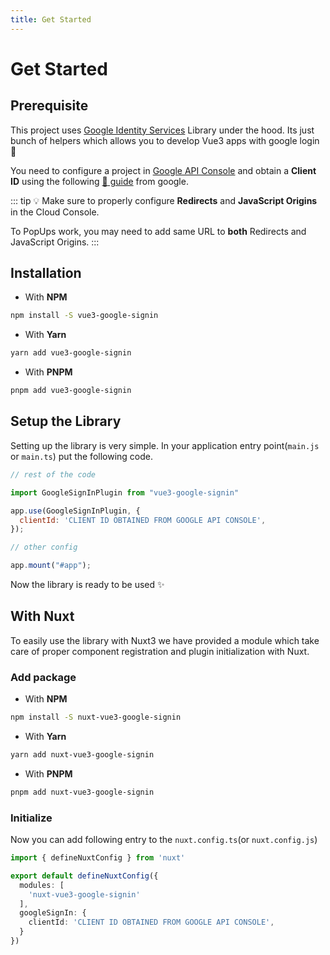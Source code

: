 ```yaml
---
title: Get Started
---
```


# Get Started

## Prerequisite

This project uses [Google Identity Services](https://developers.google.com/identity/gsi/web) Library under the hood. Its just bunch of helpers
which allows you to develop Vue3 apps with google login :rocket:

You need to configure a project in [Google API Console](https://console.developers.google.com/apis) and obtain a **Client ID** using the following
[:memo: guide](https://developers.google.com/identity/gsi/web/guides/get-google-api-clientid#get_your_google_api_client_id) from google.

::: tip
:bulb: Make sure to properly configure **Redirects** and **JavaScript Origins** in the Cloud Console.

To PopUps work, you may need to add same URL to **both** Redirects and JavaScript Origins.
:::

## Installation

- With **NPM**

```bash
npm install -S vue3-google-signin
```

- With **Yarn**

```bash
yarn add vue3-google-signin
```

- With **PNPM**

```bash
pnpm add vue3-google-signin
```

## Setup the Library

Setting up the library is very simple. In your application entry point(`main.js` or `main.ts`)
put the following code.

```js
// rest of the code

import GoogleSignInPlugin from "vue3-google-signin"

app.use(GoogleSignInPlugin, {
  clientId: 'CLIENT ID OBTAINED FROM GOOGLE API CONSOLE',
});

// other config

app.mount("#app");
```

Now the library is ready to be used :sparkles:

## With Nuxt

To easily use the library with Nuxt3 we have provided a module which take care of proper component registration and plugin initialization with Nuxt.

### Add package

- With **NPM**

```bash
npm install -S nuxt-vue3-google-signin
```

- With **Yarn**

```bash
yarn add nuxt-vue3-google-signin
```

- With **PNPM**

```bash
pnpm add nuxt-vue3-google-signin
```

### Initialize

Now you can add following entry to the `nuxt.config.ts`(or `nuxt.config.js`)

```ts
import { defineNuxtConfig } from 'nuxt'

export default defineNuxtConfig({
  modules: [
    'nuxt-vue3-google-signin'
  ],
  googleSignIn: {
    clientId: 'CLIENT ID OBTAINED FROM GOOGLE API CONSOLE',
  }
})
```
